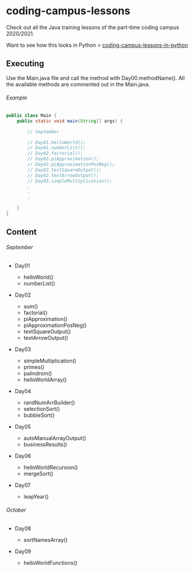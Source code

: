 # coding-campus-lessons
Check out all the Java training lessons of the part-time coding campus 2020/2021.

Want to see how this looks in Python > [coding-campus-lessons-in-python](https://github.com/tiveritz/coding-campus-lessons-in-python)

## Executing
Use the Main.java file and call the method with Day00.methodName(). All the available
methods are commented out in the Main.java.

###### Example
```java
public class Main {
    public static void main(String[] args) {

        // September

        // Day01.helloWorld();
        // Day01.numberList();
        // Day02.factorial();
        // Day02.piApproximation();
        // Day02.piApproximationPosNeg();
        // Day02.textSquareOutput();
        // Day02.textArrowOutput();
        // Day03.simpleMultiplication();
        .
        .
        .

    }
}

```

## Content

###### September
* Day01
  * helloWorld()
  * numberList()

* Day02
  * sum()
  * factorial()
  * piApproximation()
  * piApproximationPosNeg()
  * textSquareOutput()
  * textArrowOutput()

* Day03
  * simpleMultiplication()
  * primes()
  * palindrom()
  * helloWorldArray()

* Day04
  * randNumArrBuilder()
  * selectionSort()
  * bubbleSort()

* Day05
  * autoManualArrayOutput()
  * businessResults()

* Day06
  * helloWorldRecursion()
  * mergeSort()

* Day07
  * leapYear()

###### October
* Day08
  * sortNamesArray()

* Day09
  * helloWorldFunctions()
